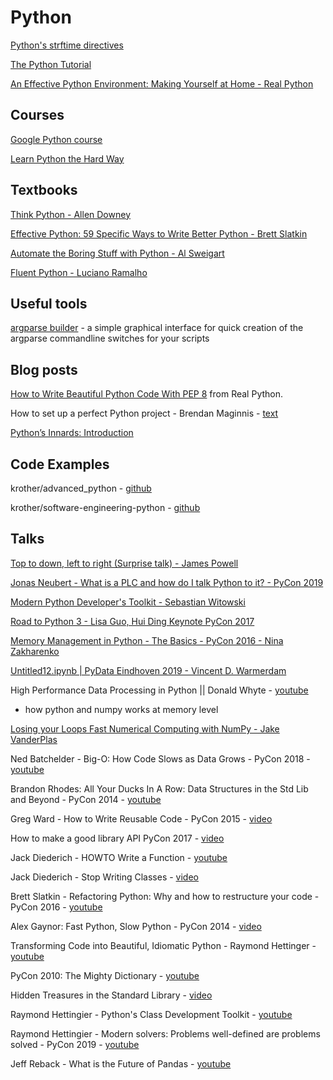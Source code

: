 # Python

[Python's strftime directives](http://strftime.org/)

[The Python Tutorial](https://docs.python.org/3/tutorial/)

[An Effective Python Environment: Making Yourself at Home - Real Python](https://realpython.com/effective-python-environment/)

## Courses

[Google Python course](https://developers.google.com/edu/python/introduction)

[Learn Python the Hard Way](https://learnpythonthehardway.org)

## Textbooks

[Think Python - Allen Downey](https://greenteapress.com/thinkpython2/thinkpython2.pdf)

[Effective Python: 59 Specific Ways to Write Better Python - Brett Slatkin](https://effectivepython.com/)

[Automate the Boring Stuff with Python - Al Sweigart](https://automatetheboringstuff.com/)

[Fluent Python - Luciano Ramalho](http://shop.oreilly.com/product/0636920032519.do)

## Useful tools

[argparse builder](https://blog.rfox.eu/en/Programming/Tools_I_use/Tools_I_use_argparse_builder.html) - a simple graphical interface for quick creation of the argparse commandline switches for your scripts

## Blog posts

[How to Write Beautiful Python Code With PEP 8](https://realpython.com/python-pep8/) from Real Python.

How to set up a perfect Python project - Brendan Maginnis - [text](https://sourcery.ai/blog/python-best-practices/)

[Python’s Innards: Introduction](https://tech.blog.aknin.name/2010/04/02/pythons-innards-introduction/)

## Code Examples

krother/advanced_python - [github](https://github.com/krother/advanced_python)

krother/software-engineering-python - [github](https://github.com/krother/software-engineering-python)

## Talks

[Top to down, left to right (Surprise talk) - James Powell](https://youtu.be/BRn6UCw35og)

[Jonas Neubert - What is a PLC and how do I talk Python to it? - PyCon 2019](https://youtu.be/a0l29lgDf6k)

[Modern Python Developer's Toolkit - Sebastian Witowski](https://pycon.switowski.com/)

[Road to Python 3 - Lisa Guo, Hui Ding Keynote PyCon 2017](https://youtu.be/66XoCk79kjM)

[Memory Management in Python - The Basics - PyCon 2016 - Nina Zakharenko](https://www.youtube.com/watch?v=F6u5rhUQ6dU)

[Untitled12.ipynb | PyData Eindhoven 2019 - Vincent D. Warmerdam](https://youtu.be/yXGCKqo5cEY)

High Performance Data Processing in Python || Donald Whyte - [youtube](https://www.youtube.com/watch?v=nmYyISMdOqY)
- how python and numpy works at memory level

[Losing your Loops Fast Numerical Computing with NumPy - Jake VanderPlas](https://www.youtube.com/watch?v=EEUXKG97YRw)

Ned Batchelder - Big-O: How Code Slows as Data Grows - PyCon 2018 - [youtube](https://www.youtube.com/watch?time_continue=1&v=duvZ-2UK0fc)

Brandon Rhodes: All Your Ducks In A Row: Data Structures in the Std Lib and Beyond - PyCon 2014 - [youtube](https://www.youtube.com/watch?v=fYlnfvKVDoM&feature=player_embedded)

Greg Ward - How to Write Reusable Code - PyCon 2015 - [video](https://www.youtube.com/watch?v=r9cnHO15YgU)

How to make a good library API PyCon 2017 - [video](https://www.youtube.com/watch?v=4mkFfce46zE)

Jack Diederich - HOWTO Write a Function - [youtube](https://www.youtube.com/watch?v=rrBJVMyD-Gs)

Jack Diederich - Stop Writing Classes - [video](https://www.youtube.com/watch?v=o9pEzgHorH0)

Brett Slatkin - Refactoring Python: Why and how to restructure your code - PyCon 2016 - [youtube](https://www.youtube.com/watch?v=D_6ybDcU5gc&feature=player_embedded)

Alex Gaynor: Fast Python, Slow Python - PyCon 2014 - [video](https://www.youtube.com/watch?v=7eeEf_rAJds)

Transforming Code into Beautiful, Idiomatic Python - Raymond Hettinger - [youtube](https://www.youtube.com/watch?v=OSGv2VnC0go)

PyCon 2010: The Mighty Dictionary - [youtube](https://www.youtube.com/watch?v=C4Kc8xzcA68)

Hidden Treasures in the Standard Library - [video](https://pyvideo.org/pycon-us-2011/pycon-2011--hidden-treasures-in-the-standard-libr.html)

Raymond Hettingier - Python's Class Development Toolkit - [youtube](https://www.youtube.com/watch?v=HTLu2DFOdTg&t=528s)

Raymond Hettingier - Modern solvers: Problems well-defined are problems solved - PyCon 2019 - [youtube](https://www.youtube.com/watch?v=_GP9OpZPUYc)

Jeff Reback - What is the Future of Pandas - [youtube](https://www.youtube.com/watch?v=_-gJtO0XR48)

